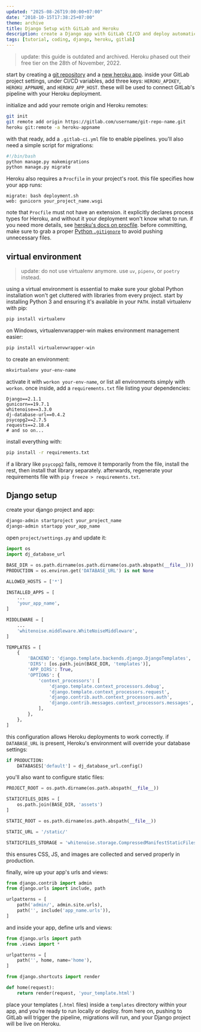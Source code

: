 ```yaml
---
updated: "2025-08-26T19:00:00+07:00"
date: "2018-10-15T17:38:25+07:00"
theme: archive
title: Django Setup with GitLab and Heroku
description: create a Django app with GitLab CI/CD and deploy automatically to Heroku.
tags: [tutorial, coding, django, heroku, gitlab]
---
```


> update: this guide is outdated and archived. Heroku phased out their free tier on the 28th of November, 2022.

start by creating a [git repository](https://gitlab.com/projects/new) and a [new heroku app](https://dashboard.heroku.com/new-app). inside your GitLab project settings, under CI/CD variables, add three keys: `HEROKU_APIKEY`, `HEROKU_APPNAME`, and `HEROKU_APP_HOST`. these will be used to connect GitLab's pipeline with your Heroku deployment.

initialize and add your remote origin and Heroku remotes:

```bash
git init
git remote add origin https://gitlab.com/username/git-repo-name.git
heroku git:remote -a heroku-appname
```

with that ready, add a `.gitlab-ci.yml` file to enable pipelines. you'll also need a simple script for migrations:

```bash file:deployment.sh
#!/bin/bash
python manage.py makemigrations
python manage.py migrate
```

Heroku also requires a `Procfile` in your project's root. this file specifies how your app runs:

```text file:Procfile
migrate: bash deployment.sh
web: gunicorn your_project_name.wsgi
```

note that `Procfile` must not have an extension. it explicitly declares process types for Heroku, and without it your deployment won't know what to run. if you need more details, see [heroku's docs on procfile](https://devcenter.heroku.com/articles/procfile). before committing, make sure to grab a proper [Python `.gitignore`](https://github.com/github/gitignore/blob/main/Python.gitignore) to avoid pushing unnecessary files.

## virtual environment

> update: do not use virtualenv anymore. use `uv`, `pipenv`, or `poetry` instead.

using a virtual environment is essential to make sure your global Python installation won't get cluttered with libraries from every project. start by installing Python 3 and ensuring it's available in your `PATH`. install virtualenv with pip:

```bash
pip install virtualenv
```

on Windows, virtualenvwrapper-win makes environment management easier:

```bash
pip install virtualenvwrapper-win
```

to create an environment:

```bash
mkvirtualenv your-env-name
```

activate it with `workon your-env-name`, or list all environments simply with `workon`. once inside, add a `requirements.txt` file listing your dependencies:

```text file:requirements.txt
Django==2.1.1
gunicorn==19.7.1
whitenoise==3.3.0
dj-database-url==0.4.2
psycopg2==2.7.5
requests==2.18.4
# and so on...
```

install everything with:

```bash
pip install -r requirements.txt
```

if a library like `psycopg2` fails, remove it temporarily from the file, install the rest, then install that library separately. afterwards, regenerate your requirements file with `pip freeze > requirements.txt`.

## Django setup

create your django project and app:

```bash
django-admin startproject your_project_name
django-admin startapp your_app_name
```

open `project/settings.py` and update it:

```python file:project/settings.py
import os
import dj_database_url

BASE_DIR = os.path.dirname(os.path.dirname(os.path.abspath(__file__)))
PRODUCTION = os.environ.get('DATABASE_URL') is not None

ALLOWED_HOSTS = ['*']

INSTALLED_APPS = [
    ...
    'your_app_name',
]

MIDDLEWARE = [
    ...
    'whitenoise.middleware.WhiteNoiseMiddleware',
]

TEMPLATES = [
    {
        'BACKEND': 'django.template.backends.django.DjangoTemplates',
        'DIRS': [os.path.join(BASE_DIR, 'templates')],
        'APP_DIRS': True,
        'OPTIONS': {
            'context_processors': [
                'django.template.context_processors.debug',
                'django.template.context_processors.request',
                'django.contrib.auth.context_processors.auth',
                'django.contrib.messages.context_processors.messages',
            ],
        },
    },
]
```

this configuration allows Heroku deployments to work correctly. if `DATABASE_URL` is present, Heroku's environment will override your database settings:

```python file:project/settings.py ; start:92
if PRODUCTION:
    DATABASES['default'] = dj_database_url.config()
```

you'll also want to configure static files:

```python file:project/settings.py ; start:130
PROJECT_ROOT = os.path.dirname(os.path.abspath(__file__))

STATICFILES_DIRS = [
    os.path.join(BASE_DIR, 'assets')
]

STATIC_ROOT = os.path.dirname(os.path.abspath(__file__))

STATIC_URL = '/static/'

STATICFILES_STORAGE = 'whitenoise.storage.CompressedManifestStaticFilesStorage'
```

this ensures CSS, JS, and images are collected and served properly in production.

finally, wire up your app's urls and views:

```python file:project/urls.py
from django.contrib import admin
from django.urls import include, path

urlpatterns = [
    path('admin/', admin.site.urls),
    path('', include('app_name.urls')),
]
```

and inside your app, define urls and views:

```python file:project/urls.py
from django.urls import path
from .views import *

urlpatterns = [
    path('', home, name='home'),
]
```

```python file:project/views.py
from django.shortcuts import render

def home(request):
    return render(request, 'your_template.html')
```

place your templates (`.html` files) inside a `templates` directory within your app, and you're ready to run locally or deploy. from here on, pushing to GitLab will trigger the pipeline, migrations will run, and your Django project will be live on Heroku.
